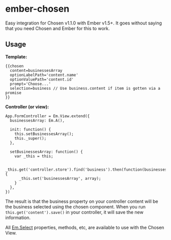 ember-chosen
============

Easy integration for Chosen v1.1.0 with Ember v1.5+. It goes without saying that you need Chosen and Ember for this to work.

Usage
------

**Template:**

```
{{chosen
  content=businessesArray
  optionLabelPath='content.name'
  optionValuePath='content.id'
  prompt='Choose...'
  selection=business // Use business.content if item is gotten via a promise
}}
```

**Controller (or view):**

```
App.FormController = Em.View.extend({
  businessesArray: Em.A(),
  
  init: function() {
    this.setBusinessesArray();
    this._super();
  },
  
  setBusinessesArray: function() {
    var _this = this;
    
    _this.get('controller.store').find('business').then(function(businesses) {
      _this.set('businessesArray', array);
    }
  },
})
```

The result is that the business property on your controller content will be the business selected using the chosen component. When you run `this.get('content').save()` in your controller, it will save the new information.

All [Em.Select](http://emberjs.com/api/classes/Ember.Select) properties, methods, etc, are available to use with the Chosen View.
